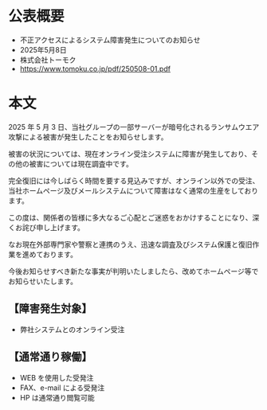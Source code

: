 # 公表概要
- 不正アクセスによるシステム障害発生についてのお知らせ 
- 2025年5月8日
- 株式会社トーモク
- https://www.tomoku.co.jp/pdf/250508-01.pdf

# 本文
2025 年 5 月 3 日、当社グループの一部サーバーが暗号化されるランサムウエア攻撃による被害が発生したことをお知らせします。

被害の状況については、現在オンライン受注システムに障害が発生しており、その他の被害については現在調査中です。

完全復旧には今しばらく時間を要する見込みですが、オンライン以外での受注、当社ホームページ及びメールシステムについて障害はなく通常の生産をしております。

この度は、関係者の皆様に多大なるご心配とご迷惑をおかけすることになり、深くお詫び申し上げます。

なお現在外部専門家や警察と連携のうえ、迅速な調査及びシステム保護と復旧作業を進めております。

今後お知らせすべき新たな事実が判明いたしましたら、改めてホームページ等でお知らせいたします。

## 【障害発生対象】
- 弊社システムとのオンライン受注

## 【通常通り稼働】
- WEB を使用した受発注
- FAX、e-mail による受発注
- HP は通常通り閲覧可能 
